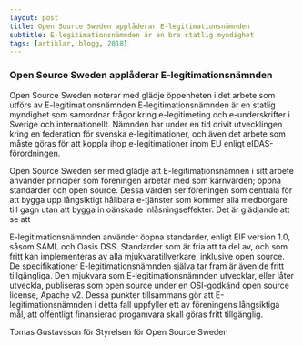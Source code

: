 ```yaml
---
layout: post
title: Open Source Sweden applåderar E-legitimationsnämnden
subtitle: E-legitimationsnämnden är en bra statlig myndighet
tags: [artiklar, blogg, 2018]
---
```


### Open Source Sweden applåderar E-legitimationsnämnden
Open Source Sweden noterar med glädje öppenheten i det arbete som utförs av E-legitimationsnämnden
E-legitimationsnämnden är en statlig myndighet som samordnar frågor kring e-legitimeting och e-underskrifter i Sverige och internationellt. Nämnden har under en tid drivit utvecklingen kring en federation för svenska e-legitimationer, och även det arbete som måste göras för att koppla ihop e-legitimationer inom EU enligt eIDAS-förordningen.

Open Source Sweden ser med glädje att E-legitimationsnämnen i sitt arbete använder principer som föreningen arbetar med som kärnvärden; öppna standarder och open source. Dessa värden ser föreningen som centrala för att bygga upp långsiktigt hållbara e-tjänster som kommer alla medborgare till gagn utan att bygga in oänskade inlåsningseffekter.
Det är glädjande att se att

E-legitimationsnämnden använder öppna standarder, enligt EIF version 1.0, såsom SAML och Oasis DSS. Standarder som är fria att ta del av, och som fritt kan implementeras av alla mjukvaratillverkare, inklusive open source.
De specifikationer E-legitimationsnämnden själva tar fram är även de fritt tillgängliga.
Den mjukvara som E-legitimationsnämnden utvecklar, eller låter utveckla, publiseras som open source under en OSI-godkänd open source license, Apache v2.
Dessa punkter tillsammans gör att E-legitimationsnämnden i detta fall uppfyller ett av föreningens långsiktiga mål, att offentligt finansierad progamvara skall göras fritt tillgänglig.

Tomas Gustavsson
för Styrelsen för Open Source Sweden
